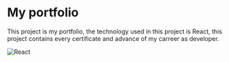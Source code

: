 # My portfolio

This project is my portfolio, the technology used in this project is React, this project contains every certificate and advance of my carreer as developer.

![React](https://sigdeletras.com/images/blog/202004_react_leaflet/react.png)
 
